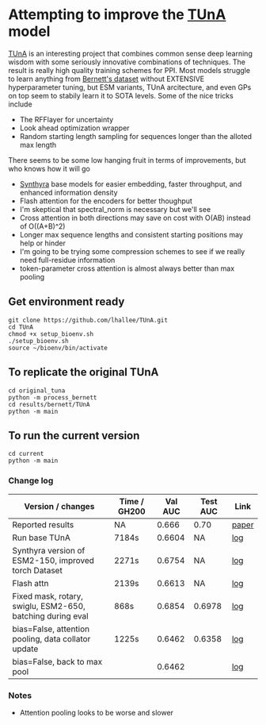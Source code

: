 # Attempting to improve the [TUnA](https://github.com/Wang-lab-UCSD/TUnA) model

[TUnA](https://github.com/Wang-lab-UCSD/TUnA/tree/8cd8b079cae26ae6f431adaf9dcae591ba401d1a) is an interesting project that combines common sense deep learning wisdom with some seriously innovative combinations of techniques. The result is really high quality training schemes for PPI. Most models struggle to learn anything from [Bernett's dataset](https://huggingface.co/datasets/Synthyra/bernett_gold_ppi) without EXTENSIVE hyperparameter tuning, but ESM variants, TUnA arcitecture, and even GPs on top seem to stabily learn it to SOTA levels. Some of the nice tricks include
- The RFFlayer for uncertainty
- Look ahead optimization wrapper
- Random starting length sampling for sequences longer than the alloted max length

There seems to be some low hanging fruit in terms of improvements, but who knows how it will go
- [Synthyra](https://huggingface.co/Synthyra) base models for easier embedding, faster throughput, and enhanced information density
- Flash attention for the encoders for better thoughput
- I'm skeptical that spectral_norm is necessary but we'll see
- Cross attention in both directions may save on cost with O(AB) instead of O((A+B)^2)
- Longer max sequence lengths and consistent starting positions may help or hinder
- I'm going to be trying some compression schemes to see if we really need full-residue information
- token-parameter cross attention is almost always better than max pooling

## Get environment ready
```
git clone https://github.com/lhallee/TUnA.git
cd TUnA
chmod +x setup_bioenv.sh
./setup_bioenv.sh
source ~/bioenv/bin/activate
```

## To replicate the original TUnA
```
cd original_tuna
python -m process_bernett
cd results/bernett/TUnA
python -m main
```

## To run the current version
```
cd current
python -m main
```

### Change log
| Version / changes | Time / GH200 | Val AUC | Test AUC | Link |
|-|-|-|-|-|
| Reported results | NA | 0.666 | 0.70 | [paper](https://academic.oup.com/bib/article/25/5/bbae359/7720609#476124851) |
| Run base TUnA | 7184s | 0.6604 | NA | [log](original_tuna/results/bernett/TUnA/base_tuna_4_12_25.txt) |
| Synthyra version of ESM2-150, improved torch Dataset | 2271s | 0.6754 | NA | [log](runs/1/switch_to_synthyra_4_13_25.txt) |
| Flash attn | 2139s | 0.6613 | NA | [log](runs/2/flash_attn_4_13_25.txt) |
| Fixed mask, rotary, swiglu, ESM2-650, batching during eval | 868s | 0.6854 | 0.6978 | [log](runs/3/650_4_14_25.txt) |
| bias=False, attention pooling, data collator update| 1225s | 0.6462 | 0.6358 | [log](runs/4/attention_pool_4_14_25.txt) |
| bias=False, back to max pool | | 0.6462 |  | [log]() |


### Notes
- Attention pooling looks to be worse and slower